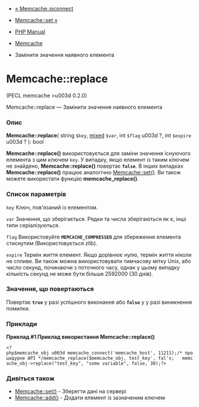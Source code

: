 - [« Memcache::pconnect](memcache.pconnect.md)
- [Memcache::set »](memcache.set.md)

- [PHP Manual](index.md)
- [Memcache](class.memcache.md)
- Замінити значення наявного елемента

# Memcache::replace

(PECL memcache \>u003d 0.2.0)

Memcache::replace — Замінити значення наявного елемента

### Опис

**Memcache::replace**(
string `$key`,
[mixed](language.types.declarations.md#language.types.declarations.mixed)
`$var`,
int `$flag` u003d ?,
int `$expire` u003d ?
): bool

**Memcache::replace()** використовується для заміни значення існуючого
елемента з цим ключем `key`. У випадку, якщо елемент із таким ключем не
знайдено, **Memcache::replace()** повертає **`false`**. В інших
випадках **Memcache::replace()** працює аналогічно
[Memcache::set()](memcache.set.md). Ви також можете використати
функцію **memcache_replace()**.

### Список параметрів

`key`
Ключ, пов'язаний із елементом.

`var`
Значення, що зберігається. Рядки та числа зберігаються як є, інші
типи серіалізуються.

`flag`
Використовуйте **`MEMCACHE_COMPRESSED`** для збереження елемента стиснутим
(Використовується zlib).

`expire`
Термін життя елемент. Якщо дорівнює нулю, термін життя ніколи не спливе. Ви
також можна використовувати тимчасову мітку Unix, або число секунд,
починаючи з поточного часу, однак у цьому випадку кількість секунд не
може бути більше 2592000 (30 днів).

### Значення, що повертаються

Повертає **`true`** у разі успішного виконання або **`false`** у
у разі виникнення помилки.

### Приклади

**Приклад #1 Приклад використання **Memcache::replace()****

` <?php$memcache_obj u003d memcache_connect('memcache_host', 11211);/* процедурне API */memcache_replace($memcache_obj, test_key', fal'є;   memcache_obj->replace("test_key", "some variable", false, 30);?> `

### Дивіться також

- [Memcache::set()](memcache.set.md) - Зберегти дані на сервері
- [Memcache::add()](memcache.add.md) - Додати елемент із зазначеним
ключем
